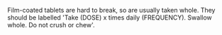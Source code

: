 Film-coated tablets are hard to break, so are usually taken whole. They should be labelled 'Take (DOSE) x times daily (FREQUENCY). Swallow whole. Do not crush or chew'.
